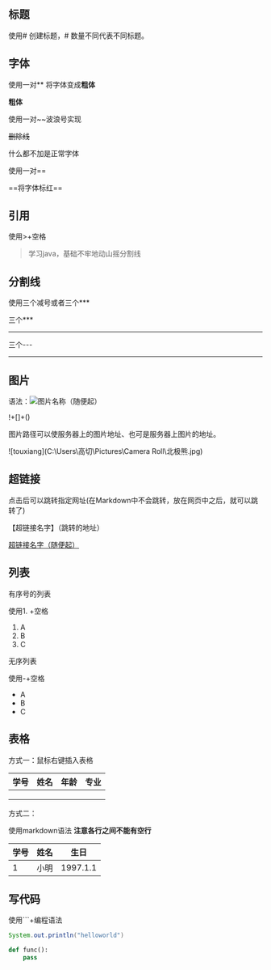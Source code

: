## 标题

使用# 创建标题，# 数量不同代表不同标题。

## 字体

使用一对** 将字体变成**粗体**

**粗体**

使用一对~~波浪号实现

~~删除线~~

什么都不加是正常字体

使用一对==

==将字体标红==

## 引用

使用>+空格

> 学习java，基础不牢地动山摇分割线

## 分割线

使用三个减号或者三个***

三个***

***

三个---

---

## 图片

语法：![图片名称（随便起）]()

!+[]+()

图片路径可以使服务器上的图片地址、也可是服务器上图片的地址。

![touxiang](C:\Users\高切\Pictures\Camera Roll\北极熊.jpg)

## 超链接

点击后可以跳转指定网址(在Markdown中不会跳转，放在网页中之后，就可以跳转了)

【超链接名字】（跳转的地址）

[超链接名字（随便起）](www.baidu.com)

## 列表

有序号的列表

使用1. +空格

1. A
2. B
3. C

无序列表

使用-+空格

- A
- B
- C

## 表格

方式一：鼠标右键插入表格

| 学号  | 姓名  | 年龄  | 专业  |
|:---:|:---:|:---:|:---:|
|     |     |     |     |
|     |     |     |     |
|     |     |     |     |

方式二：

使用markdown语法
**注意各行之间不能有空行**

| 学号  | 姓名  | 生日       |
| --- | --- | -------- |
| 1   | 小明  | 1997.1.1 |

## 写代码

使用```+编程语法

```java
System.out.println("helloworld")
```

```python
def func():
    pass
```
